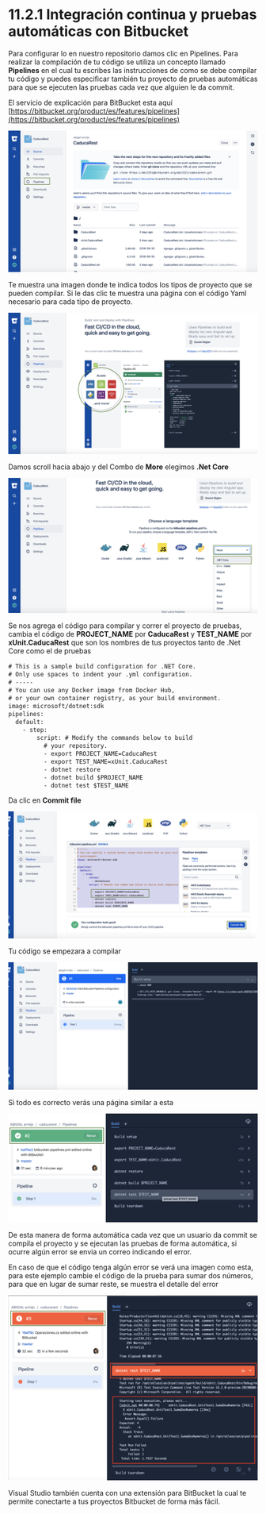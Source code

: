 # 11.2.1 Integración continua y pruebas automáticas con Bitbucket

Para configurar lo en nuestro repositorio damos clic en Pipelines. Para realizar la compilación de tu código se utiliza un concepto llamado **Pipelines** en el cual tu escribes las instrucciones de como se debe compilar tu código y puedes especificar también tu proyecto de pruebas automáticas para que se ejecuten las pruebas cada vez que alguien le da commit.

El servicio de explicación para BitBucket esta aquí [https://bitbucket.org/product/es/features/pipelines](https://bitbucket.org/product/es/features/pipelines)

![](<../../.gitbook/assets/image (208).png>)

Te muestra una imagen donde te indica todos los tipos de proyecto que se pueden compilar. Si le das clic te muestra una página con el código Yaml necesario para cada tipo de proyecto.

![](<../../.gitbook/assets/image (211).png>)

Damos scroll hacia abajo y del Combo de **More** elegimos **.Net Core**

![](<../../.gitbook/assets/image (212).png>)

Se nos agrega el código para compilar y correr el proyecto de pruebas, cambia el código de **PROJECT\_NAME** por **CaducaRest** y **TEST\_NAME** por **xUnit.CaducaRest** que son los nombres de tus proyectos tanto de .Net Core como el de pruebas

```markup
# This is a sample build configuration for .NET Core.
# Only use spaces to indent your .yml configuration.
# -----
# You can use any Docker image from Docker Hub, 
# or your own container registry, as your build environment.
image: microsoft/dotnet:sdk
pipelines:
  default:
    - step:
        script: # Modify the commands below to build 
          # your repository.
          - export PROJECT_NAME=CaducaRest
          - export TEST_NAME=xUnit.CaducaRest
          - dotnet restore
          - dotnet build $PROJECT_NAME
          - dotnet test $TEST_NAME
```

Da clic en **Commit file**

![](<../../.gitbook/assets/image (213).png>)

Tu código se empezara a compilar

![](<../../.gitbook/assets/image (214).png>)

Si todo es correcto verás una página similar a esta

![](<../../.gitbook/assets/image (216).png>)

De esta manera de forma automática cada vez que un usuario da commit se compila el proyecto y se ejecutan las pruebas de forma automática, si ocurre algún error se envia un correo indicando el error.

En caso de que el código tenga algún error se verá una imagen como esta, para este ejemplo cambie el código de la prueba para sumar dos números, para que en lugar de sumar reste, se muestra el detalle del error

![](<../../.gitbook/assets/image (217).png>)

Visual Studio también cuenta con una extensión para BitBucket la cual te permite conectarte a tus proyectos Bitbucket de forma más fácil.

